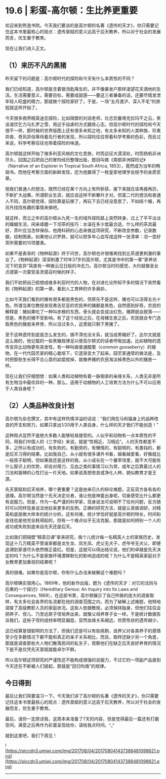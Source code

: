 # 19.6 | 彩蛋-高尔顿：生比养更重要

欢迎来到熊逸书院。今天我们要谈的是高尔顿的名著《遗传的天才》，你只需要记住这本书里最核心的观点：遗传禀赋的意义远高于后天教养，所以对于社会的发展而言，优生重于教育。

现在让我们进入正文。

## （1）来历不凡的黑猪

昨天留下的问题是：高尔顿时代的探险和今天有什么本质性的不同？

我们已经知道，高尔顿是含着银汤匙降生的，并不像暴发户那样渴望花天酒地的生活。生活需要意义，需要目标，需要成就感——要这三者兼备的话，还要尽情发泄年轻人旺盛的精力，那就做个探险家好了。于是，一场“五月渡泸，深入不毛”的旅程就这样开始了。

今天很多商界精英迷恋探险，比如隔壁的刘润老师，壮志饥餐塔克拉玛干之云，笑谈渴饮乞力马扎罗之雪，用近乎自虐的方式磨炼心志。但高尔顿时代的探险和今天很不一样，那时候的世界版图上还有很多未知之地，有太多未知的人类种族、珍禽异兽、奇风异俗等待着先行者的发现，所以探险往往带着科学考察的色彩，而反过来说，科学考察往往也带着探险的味道。

高尔顿就这样开始了维多利亚风格的文化苦旅，时而远征大漠深处，时而扬帆非洲尽头，回国之后把自己的冒险经历整理出版，题目叫做《南部非洲探险记》（Narrative of an Explorer in Tropical South Africa, 1853），竟然成为当年的畅销书。而他在考察方面的新鲜发现，还为他赢得了一枚皇家地理学会授予的金质奖章。

按我们普通人的想法，既然已经在某个方向上有所斩获，接下来就应该再接再厉，不断扩大战果。所谓职业生涯，就应该这样不断攀升才对。但富二代的想法和普通人不同，高尔顿觉得，探险算是玩够了，再玩下去已经没意思了，不如结个婚，再另外找找有趣的事情来做吧。

就这样，而立之年的高尔顿从九死一生的域外探险路上突然转身，过上了平平淡淡的婚姻生活，闲来琢磨一下沏茶的技巧：水温在多少度最合适，什么样的茶具最好，茶叶应当怎样保存。他用科研的心态来做这项研究，不断改变参数，记录数据，绘制图表。如果他认识罗胖，就可以把多年心血写成这样一张清单：沏一壶好茶所需要的10项要素。

如果不是表哥的《物种起源》终于问世，高尔顿也许很难再找到比茶道更刺激的事业了。《物种起源》深深刺激了时年37岁的高尔顿，尤其是书中的第一章“家养状况下的变异”简直有一种拨云见日般的冲击力。高尔顿当时的感觉，大约就像圣女贞德第一次蒙受圣灵感召时候的样子。

我们不妨把自己假想成维多利亚时代的人物，在对进化论所知不多的情况下突然看到《物种起源》的第一章，看到人工育种的许多奥妙。

比如今天我们看到的猪有很多都是黑色的，但原先不是这样，猪也可以活得五光十色。所谓当某位教授发现弗吉尼亚的农民养的猪都是黑色，自然感到好奇。农民的解释是：猪如果吃了一种叫赤根的东西，骨头就会变成淡红色，猪蹄就会脱落——但是，黑色的猪不受影响。有了这个经验之后，在母猪生崽之后，农民就会专门选取黑色的猪崽来养育，所以没过多久，这里就只剩下黑猪了。

至于这种遗传到底是怎么发生的，搞不清也没关系，就当成黑箱好了。达尔文就是这么做的，他记载的一些黑箱规律足以使高尔顿式的读者呼吸加速。比如植物的遗传变异比动物更有突发性，有一种叫做普通醋栗（common gooseberry）的植物，在一代代园艺家的精心栽培下，它逐渐变大了起来。园艺家通常的做法是，及时把那些生长得不合心意的幼苗拔掉，就像养猪的农民淘汰掉黑色以外的猪崽一样。

现在让我们仔细想想：如果人类和动植物有着一脉相承的亲缘关系，人类无非是所有生物当中最优异的一种，那么，适用于动植物的人工培育方法为什么不可以应用于人类自身呢？

## （2）人类品种改良计划

高尔顿为杂志撰文，其中有这样热情洋溢的话说：“我们用在马和猫身上的品种改良的开支和努力，如果只拿出1/20用于人类自身，什么样的天才我们不能创造！”

这种观点显然不是绝大多数人能够轻易接受的。人似乎和动物有一点本质性的不同，用我们中国人的《三字经》来说，就是“性相近，习相远”。人的天性都差不多，之所以有成功的，有失败的，有勤劳的，有懒惰的，有聪明的，有愚钝的，都是后天习得的结果。比如我自己，从小就有很多课外书看，越看越爱看，好像就比一般孩子聪明，但如果我还是这样的我，从小成长在一个屠宰场里，就不大可能有什么智识上的优势，却会对用刀、见血之类的事情习以为常，成年之后靠着过人的刀法和狠辣的心性打出一片天地。如果说真想改良或净化人种，貌似教育才是王道。

先天禀赋和后天培养，哪个更重要？这是由来已久的辩论难题，正反双方各有各的道理。高尔顿当然是个先天决定论者，谁让他是神童出身呢，切身感受比什么都更有说服力。但是，作为一名严谨的科学家，现身说法可说明不了任何问题，反方随时可以同样现身说法地拉来更多的反例。正确的研究方法，就是认真做调研，对精英和底层做大样本的统计分析。这有何难，统计学恰好就是高尔顿的特长，时间和金钱也是他完全耗得起的，但有一个难点似乎无法克服，那就是如何辨别一个人的成功或失败到底来自先天还是后天。

比如我们把隔壁“精英日课”拿来研究，挨个儿统计每一名精英人士的家族历史，发现这十几万精英不管谁家都是龙生龙、凤生凤、虎父无犬子，虎爷爷无犬父，即便追溯到家谱尽头依然根正苗红。但是，这就可以得出结论说，他们的卓越是先天决定的吗？为什么不是家族环境潜移默化的影响造成的呢？为什么不是精英家庭对子女教育更加重视的结果呢？

真的很难。如果你是高尔顿，你有什么办法来破解这个难题吗？

高尔顿确实很用心。1869年，他的新作出版，题为《遗传的天才：对它的法则与后果的一个探讨》（Hereditary Genius: An Inquiry into Its Laws and Consequences, 1869）。在这部书里，高尔顿展示了自己所做的庞大的调查取样，有太多社会各界的名流都在他的调查范围之内，而为了破解上述难题，他特地调查了高级教职人员的家庭状况。这些人依据教规，必须保持独身，但他们往往会把养子、侄儿、乃至远房子侄培养出来，就像父母养育子女一样。于是统计数据告诉我们，这些子侄的成材率明显偏低，显然血缘关系越远，优质性状的遗传越少。

这已经算是很聪明的方法了，但我们还是可以有些挑剔，说养父对各类养子的感情至少在多数情况下都不能和真正的亲子关系相比，而且，取样还缺少另一个角度，那就是调查那些大人物们散落民间的私生子，观察他们在缺乏后天良好养育的情况下是不是仅凭先天禀赋就能卓尔不群。

所以高尔顿这项研究的严谨性还不能构成很强的说服力，不过它的一项副产品直到今天还在不断被人们提起，那就是“回归均值”的规律。

## 今日得到

最后让我们简要温习一下。今天我们讲了高尔顿的名著《遗传的天才》，你只需要记住这本书里最核心的观点：遗传禀赋的意义远高于后天教养，所以对于社会的发展而言，优生重于教育。

最后，请你一定原谅我，这周本来准备了7天的内容，但是觉得最后一篇还有打磨空间，满意之后再作为彩蛋呈现给你，请给我点时间。^_^

就到这里吧，我们下周见！

![https://piccdn3.umiwi.com/img/201708/04/201708041437388481098621.png](https://piccdn3.umiwi.com/img/201708/04/201708041437388481098621.png)

---
